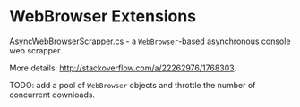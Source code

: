 WebBrowser Extensions
=====================

[AsyncWebBrowserScrapper.cs](https://github.com/noserati/WebBrowser/blob/master/AsyncWebBrowserScrapper.cs) - a [`WebBrowser`](http://msdn.microsoft.com/en-us/library/system.windows.forms.webbrowser.aspx)-based asynchronous console web scrapper.

More details: http://stackoverflow.com/a/22262976/1768303.

TODO: add a pool of `WebBrowser` objects and throttle the number of concurrent downloads. 
